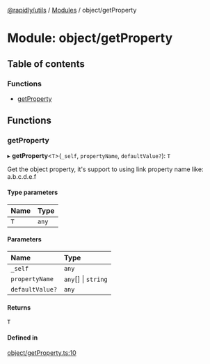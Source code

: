 [@rapidly/utils](../README.md) / [Modules](../modules.md) / object/getProperty

# Module: object/getProperty

## Table of contents

### Functions

- [getProperty](object_getProperty.md#getproperty)

## Functions

### getProperty

▸ **getProperty**<`T`\>(`_self`, `propertyName`, `defaultValue?`): `T`

Get the object property, it's support to using link property name like: a.b.c.d.e.f

#### Type parameters

| Name | Type |
| :------ | :------ |
| `T` | `any` |

#### Parameters

| Name | Type |
| :------ | :------ |
| `_self` | `any` |
| `propertyName` | `any`[] \| `string` |
| `defaultValue?` | `any` |

#### Returns

`T`

#### Defined in

[object/getProperty.ts:10](https://github.com/canguser/rapidly-utils/blob/47e660a/main/object/getProperty.ts#L10)
